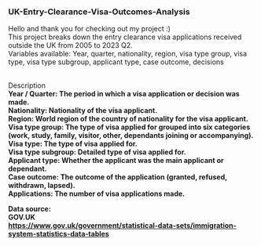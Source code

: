 ### UK-Entry-Clearance-Visa-Outcomes-Analysis

Hello and thank you for checking out my project :)
<br> This project breaks down the entry clearance visa applications received outside the UK from 2005 to 2023 Q2.
<br> Variables available: Year, quarter, nationality, region, visa type group, visa type, visa type subgroup, applicant type, case outcome, decisions

<br> Description
<br> <b>Year / Quarter<b>: The period in which a visa application or decision was made.
<br> <b>Nationality<b>: Nationality of the visa applicant.
<br> <b>Region<b>: World region of the country of nationality for the visa applicant.
<br> <b>Visa type group<b>: The type of visa applied for grouped into six categories (work, study, family, visitor, other, dependants joining or accompanying).
<br> <b>Visa type<b>: The type of visa applied for.
<br> <b>Visa type subgroup<b>: Detailed type of visa applied for.
<br> <b>Applicant type<b>: Whether the applicant was the main applicant or dependant.
<br> <b>Case outcome<b>: The outcome of the application (granted, refused, withdrawn, lapsed).
<br> <b>Applications<b>: The number of visa applications made. <br>

Data source: 
<br>GOV.UK
<br>https://www.gov.uk/government/statistical-data-sets/immigration-system-statistics-data-tables
